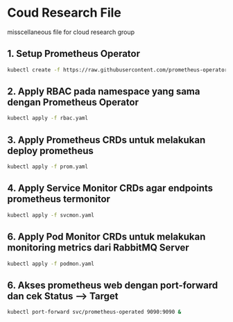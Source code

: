 # Coud Research File
misscellaneous file for cloud research group
## 1. Setup Prometheus Operator
```bash
kubectl create -f https://raw.githubusercontent.com/prometheus-operator/prometheus-operator/main/bundle.yaml
```
## 2. Apply RBAC pada namespace yang sama dengan Prometheus Operator
```bash
kubectl apply -f rbac.yaml
```
## 3. Apply Prometheus CRDs untuk melakukan deploy prometheus
```bash
kubectl apply -f prom.yaml
```
## 4. Apply Service Monitor CRDs agar endpoints prometheus termonitor
```bash
kubectl apply -f svcmon.yaml
```
## 6. Apply Pod Monitor CRDs untuk melakukan monitoring metrics dari RabbitMQ Server
```bash
kubectl apply -f podmon.yaml
```
## 6. Akses prometheus web dengan port-forward dan cek Status --> Target
```bash
kubectl port-forward svc/prometheus-operated 9090:9090 &
```
